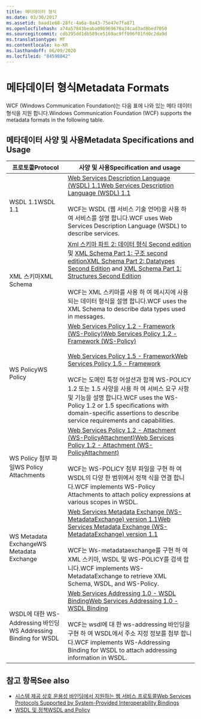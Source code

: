 ```yaml
---
title: 메타데이터 형식
ms.date: 03/30/2017
ms.assetid: baad1e68-28fc-4a6a-8a43-75e47e7fa871
ms.openlocfilehash: a74a57843beaba09b969678a34cad3ad8bed7050
ms.sourcegitcommit: cdb295dd1db589ce5169ac9ff096f01fd0c2da9d
ms.translationtype: MT
ms.contentlocale: ko-KR
ms.lasthandoff: 06/09/2020
ms.locfileid: "84598842"
---
```

# <a name="metadata-formats"></a><span data-ttu-id="426c1-102">메타데이터 형식</span><span class="sxs-lookup"><span data-stu-id="426c1-102">Metadata Formats</span></span>
<span data-ttu-id="426c1-103">WCF (Windows Communication Foundation)는 다음 표에 나와 있는 메타 데이터 형식을 지원 합니다.</span><span class="sxs-lookup"><span data-stu-id="426c1-103">Windows Communication Foundation (WCF) supports the metadata formats in the following table.</span></span>  
  
## <a name="metadata-specifications-and-usage"></a><span data-ttu-id="426c1-104">메타데이터 사양 및 사용</span><span class="sxs-lookup"><span data-stu-id="426c1-104">Metadata Specifications and Usage</span></span>  
  
|<span data-ttu-id="426c1-105">프로토콜</span><span class="sxs-lookup"><span data-stu-id="426c1-105">Protocol</span></span>|<span data-ttu-id="426c1-106">사양 및 사용</span><span class="sxs-lookup"><span data-stu-id="426c1-106">Specification and usage</span></span>|  
|--------------|-----------------------------|  
|<span data-ttu-id="426c1-107">WSDL 1.1</span><span class="sxs-lookup"><span data-stu-id="426c1-107">WSDL 1.1</span></span>|[<span data-ttu-id="426c1-108">Web Services Description Language (WSDL) 1.1</span><span class="sxs-lookup"><span data-stu-id="426c1-108">Web Services Description Language (WSDL) 1.1</span></span>](https://www.w3.org/TR/wsdl/)<br /><br /> <span data-ttu-id="426c1-109">WCF는 WSDL (웹 서비스 기술 언어)을 사용 하 여 서비스를 설명 합니다.</span><span class="sxs-lookup"><span data-stu-id="426c1-109">WCF uses Web Services Description Language (WSDL) to describe services.</span></span>|  
|<span data-ttu-id="426c1-110">XML 스키마</span><span class="sxs-lookup"><span data-stu-id="426c1-110">XML Schema</span></span>|<span data-ttu-id="426c1-111">[Xml 스키마 파트 2: 데이터 형식 Second edition](https://www.w3.org/TR/2004/REC-xmlschema-2-20041028/) 및 [XML Schema Part 1: 구조 second edition](https://www.w3.org/TR/2004/REC-xmlschema-1-20041028/)</span><span class="sxs-lookup"><span data-stu-id="426c1-111">[XML Schema Part 2: Datatypes Second Edition](https://www.w3.org/TR/2004/REC-xmlschema-2-20041028/) and [XML Schema Part 1: Structures Second Edition](https://www.w3.org/TR/2004/REC-xmlschema-1-20041028/)</span></span><br /><br /> <span data-ttu-id="426c1-112">WCF는 XML 스키마를 사용 하 여 메시지에 사용 되는 데이터 형식을 설명 합니다.</span><span class="sxs-lookup"><span data-stu-id="426c1-112">WCF uses the XML Schema to describe data types used in messages.</span></span>|  
|<span data-ttu-id="426c1-113">WS Policy</span><span class="sxs-lookup"><span data-stu-id="426c1-113">WS Policy</span></span>|[<span data-ttu-id="426c1-114">Web Services Policy 1.2 - Framework (WS-Policy)</span><span class="sxs-lookup"><span data-stu-id="426c1-114">Web Services Policy 1.2 - Framework (WS-Policy)</span></span>](https://www.w3.org/Submission/WS-Policy/)<br /><br /> [<span data-ttu-id="426c1-115">Web Services Policy 1.5 - Framework</span><span class="sxs-lookup"><span data-stu-id="426c1-115">Web Services Policy 1.5 - Framework</span></span>](https://www.w3.org/TR/ws-policy/)<br /><br /> <span data-ttu-id="426c1-116">WCF는 도메인 특정 어설션과 함께 WS-POLICY 1.2 또는 1.5 사양을 사용 하 여 서비스 요구 사항 및 기능을 설명 합니다.</span><span class="sxs-lookup"><span data-stu-id="426c1-116">WCF uses the WS-Policy 1.2 or 1.5 specifications with domain-specific assertions to describe service requirements and capabilities.</span></span>|  
|<span data-ttu-id="426c1-117">WS Policy 첨부 파일</span><span class="sxs-lookup"><span data-stu-id="426c1-117">WS Policy Attachments</span></span>|[<span data-ttu-id="426c1-118">Web Services Policy 1.2 - Attachment (WS-PolicyAttachment)</span><span class="sxs-lookup"><span data-stu-id="426c1-118">Web Services Policy 1.2 - Attachment (WS-PolicyAttachment)</span></span>](https://www.w3.org/Submission/WS-PolicyAttachment/)<br /><br /> <span data-ttu-id="426c1-119">WCF는 WS-POLICY 첨부 파일을 구현 하 여 WSDL의 다양 한 범위에서 정책 식을 연결 합니다.</span><span class="sxs-lookup"><span data-stu-id="426c1-119">WCF implements WS-Policy Attachments to attach policy expressions at various scopes in WSDL.</span></span>|  
|<span data-ttu-id="426c1-120">WS Metadata Exchange</span><span class="sxs-lookup"><span data-stu-id="426c1-120">WS Metadata Exchange</span></span>|[<span data-ttu-id="426c1-121">Web Services Metadata Exchange (WS-MetadataExchange) version 1.1</span><span class="sxs-lookup"><span data-stu-id="426c1-121">Web Services Metadata Exchange (WS-MetadataExchange) version 1.1</span></span>](https://specs.xmlsoap.org/ws/2004/09/mex/WS-MetadataExchange.pdf)<br /><br /> <span data-ttu-id="426c1-122">WCF는 Ws-metadataexchange를 구현 하 여 XML 스키마, WSDL 및 WS-POLICY를 검색 합니다.</span><span class="sxs-lookup"><span data-stu-id="426c1-122">WCF implements WS-MetadataExchange to retrieve XML Schema, WSDL, and WS-Policy.</span></span>|  
|<span data-ttu-id="426c1-123">WSDL에 대한 WS-Addressing 바인딩</span><span class="sxs-lookup"><span data-stu-id="426c1-123">WS Addressing Binding for WSDL</span></span>|[<span data-ttu-id="426c1-124">Web Services Addressing 1.0 - WSDL Binding</span><span class="sxs-lookup"><span data-stu-id="426c1-124">Web Services Addressing 1.0 - WSDL Binding</span></span>](https://www.w3.org/TR/ws-addr-wsdl/)<br /><br /> <span data-ttu-id="426c1-125">WCF는 wsdl에 대 한 ws-addressing 바인딩을 구현 하 여 WSDL에서 주소 지정 정보를 첨부 합니다.</span><span class="sxs-lookup"><span data-stu-id="426c1-125">WCF implements WS-Addressing Binding for WSDL to attach addressing information in WSDL.</span></span>|  
  
## <a name="see-also"></a><span data-ttu-id="426c1-126">참고 항목</span><span class="sxs-lookup"><span data-stu-id="426c1-126">See also</span></span>

- [<span data-ttu-id="426c1-127">시스템 제공 상호 운용성 바인딩에서 지원하는 웹 서비스 프로토콜</span><span class="sxs-lookup"><span data-stu-id="426c1-127">Web Services Protocols Supported by System-Provided Interoperability Bindings</span></span>](web-services-protocols-supported-by-system-provided-interoperability-bindings.md)
- [<span data-ttu-id="426c1-128">WSDL 및 정책</span><span class="sxs-lookup"><span data-stu-id="426c1-128">WSDL and Policy</span></span>](wsdl-and-policy.md)
